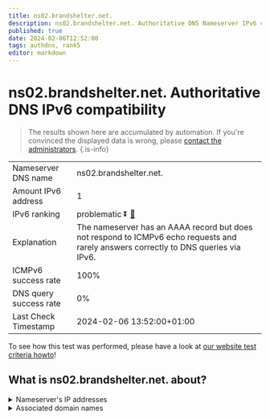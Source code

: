 ```yaml
---
title: ns02.brandshelter.net.
description: ns02.brandshelter.net. Authoritative DNS Nameserver IPv6 compatibility
published: true
date: 2024-02-06T12:52:00
tags: authdns, rank5
editor: markdown
---
```


# ns02.brandshelter.net. Authoritative DNS IPv6 compatibility

> The results shown here are accumulated by automation. If you're convinced the displayed data is wrong, please [contact the administrators](/howto/chat). 
{.is-info}




|   |   |
| - | - |
| Nameserver DNS name | ns02.brandshelter.net.
| Amount IPv6 address | 1
| IPv6 ranking | problematic :arrow_double_down: [🔗](/howto/ranking) |
| Explanation | The nameserver has an AAAA record but does not respond to ICMPv6 echo requests and rarely answers correctly to DNS queries via IPv6. |
| ICMPv6 success rate | 100%|
| DNS query success rate | 0% |
| Last Check Timestamp | 2024-02-06 13:52:00+01:00 |

To see how this test was performed, please have a look at [our website test criteria howto](/howto/testcriteria/authdns)!


## What is ns02.brandshelter.net. about?




<details>
<summary>Nameserver's IP addresses</summary>

2a04:2b00:14bb::12

</details>



<details>
<summary>Associated domain names</summary>

www.merckgroup.com

</details>
